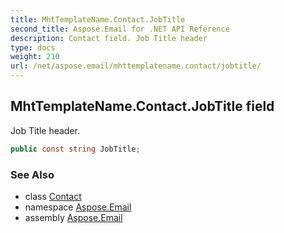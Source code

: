 ```yaml
---
title: MhtTemplateName.Contact.JobTitle
second_title: Aspose.Email for .NET API Reference
description: Contact field. Job Title header
type: docs
weight: 210
url: /net/aspose.email/mhttemplatename.contact/jobtitle/
---
```

## MhtTemplateName.Contact.JobTitle field

Job Title header.

```csharp
public const string JobTitle;
```

### See Also

* class [Contact](../)
* namespace [Aspose.Email](../../mhttemplatename.contact/)
* assembly [Aspose.Email](../../../)


